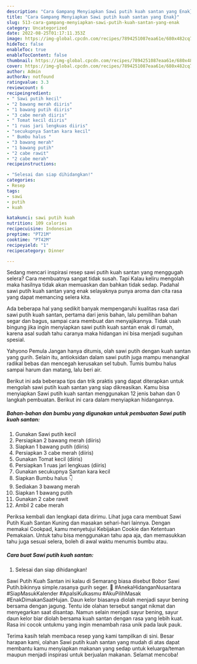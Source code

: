 ```yaml
---
description: "Cara Gampang Menyiapkan Sawi putih kuah santan yang Enak}"
title: "Cara Gampang Menyiapkan Sawi putih kuah santan yang Enak}"
slug: 513-cara-gampang-menyiapkan-sawi-putih-kuah-santan-yang-enak
category: Uncategorized
date: 2022-08-25T01:17:11.353Z
image: https://img-global.cpcdn.com/recipes/7894251087eaa61e/680x482cq70/sawi-putih-kuah-santan-foto-resep-utama.jpg
hideToc: false
enableToc: true
enableTocContent: false
thumbnail: https://img-global.cpcdn.com/recipes/7894251087eaa61e/680x482cq70/sawi-putih-kuah-santan-foto-resep-utama.jpg
cover: https://img-global.cpcdn.com/recipes/7894251087eaa61e/680x482cq70/sawi-putih-kuah-santan-foto-resep-utama.jpg
author: Admin
authorAv: notfound
ratingvalue: 3.3
reviewcount: 6
recipeingredient:
- " Sawi putih kecil"
- "2 bawang merah diiris"
- "1 bawang putih diiris"
- "3 cabe merah diiris"
- " Tomat kecil diiris"
- "1 ruas jari lengkuas diiris"
- "secukupnya Santan kara kecil"
- " Bumbu halus "
- "3 bawang merah"
- "1 bawang putih"
- "2 cabe rawit"
- "2 cabe merah"
recipeinstructions:

- "Selesai dan siap dihidangkan!"
categories:
- Resep
tags:
- sawi
- putih
- kuah

katakunci: sawi putih kuah 
nutrition: 109 calories
recipecuisine: Indonesian
preptime: "PT21M"
cooktime: "PT42M"
recipeyield: "1"
recipecategory: Dinner

---
```



Sedang mencari inspirasi resep sawi putih kuah santan yang menggugah selera? Cara membuatnya sangat tidak susah. Tapi Kalau keliru mengolah maka hasilnya tidak akan memuaskan dan bahkan tidak sedap. Padahal sawi putih kuah santan yang enak selayaknya punya aroma dan cita rasa yang dapat memancing selera kita.


Ada beberapa hal yang sedikit banyak mempengaruhi kualitas rasa dari sawi putih kuah santan, pertama dari jenis bahan, lalu pemilihan bahan segar dan bagus, sampai cara membuat dan menyajikannya. Tidak usah bingung jika ingin menyiapkan sawi putih kuah santan enak di rumah, karena asal sudah tahu caranya maka hidangan ini bisa menjadi suguhan spesial.

Yahyono Pemula Jangan hanya ditumis, olah sawi putih dengan kuah santan yang gurih. Selain itu, antioksidan dalam sawi putih juga mampu menangkal radikal bebas dan mencegah kerusakan sel tubuh. Tumis bumbu halus sampai harum dan matang, lalu beri air.


Berikut ini ada beberapa tips dan trik praktis yang dapat diterapkan untuk mengolah sawi putih kuah santan yang siap dikreasikan. Kamu bisa menyiapkan Sawi putih kuah santan menggunakan 12 jenis bahan dan 0 langkah pembuatan. Berikut ini cara dalam menyiapkan hidangannya.

<!--inarticleads1-->

##### Bahan-bahan dan bumbu yang digunakan untuk pembuatan Sawi putih kuah santan:

1. Gunakan  Sawi putih kecil
1. Persiapkan 2 bawang merah (diiris)
1. Siapkan 1 bawang putih (diiris)
1. Persiapkan 3 cabe merah (diiris)
1. Gunakan  Tomat kecil (diiris)
1. Persiapkan 1 ruas jari lengkuas (diiris)
1. Gunakan secukupnya Santan kara kecil
1. Siapkan  Bumbu halus 👇
1. Sediakan 3 bawang merah
1. Siapkan 1 bawang putih
1. Gunakan 2 cabe rawit
1. Ambil 2 cabe merah


Periksa kembali dan lengkapi data dirimu. Lihat juga cara membuat Sawi Putih Kuah Santan Kuning dan masakan sehari-hari lainnya. Dengan memakai Cookpad, kamu menyetujui Kebijakan Cookie dan Ketentuan Pemakaian. Untuk tahu bisa menggunakan tahu apa aja, dan memasukkan tahu juga sesuai selera, boleh di awal waktu menumis bumbu atau. 

<!--inarticleads2-->

##### Cara buat Sawi putih kuah santan:


1. Selesai dan siap dihidangkan!

Sawi Putih Kuah Santan ini kalau di Semarang biasa disebut Bobor Sawi Putih.bikinnya simple.rasanya gurih seger. 🍲 #AnekaHidanganNusantara #SiapMasukKalender #ApaIsiKulkasmu #AkuPilihMasak #EnakDimakanSaatHujan. Daun kelor biasanya diolah menjadi sayur bening bersama dengan jagung. Tentu ide olahan tersebut sangat nikmat dan menyegarkan saat disantap. Namun selain menjadi sayur bening, sayur daun kelor biar diolah bersama kuah santan dengan rasa yang lebih kuat. Rasa ini cocok untukmu yang ingin menambah rasa unik pada lauk pauk. 

Terima kasih telah membaca resep yang kami tampilkan di sini. Besar harapan kami, olahan Sawi putih kuah santan yang mudah di atas dapat membantu kamu menyiapkan makanan yang sedap untuk keluarga/teman maupun menjadi inspirasi untuk berjualan makanan. Selamat mencoba!
